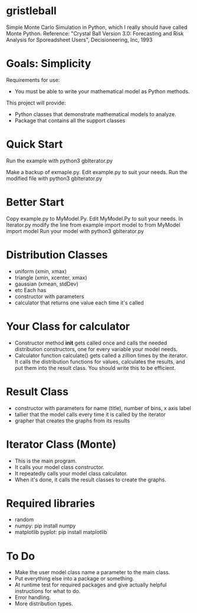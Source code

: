 # gristleball
Simple Monte Carlo Simulation in Python, which I really should have called Monte Python. Reference: "Crystal Ball Version 3.0: Forecasting and Risk Analysis for Sporeadsheet Users", Decisioneering, Inc, 1993

# Goals: Simplicity
Requirements for use: 
* You must be able to write your mathematical model as Python methods.

This project will provide:
* Python classes that demonstrate mathematical models to analyze. 
* Package that contains all the support classes

# Quick Start
Run the example with 
python3 gbIterator.py

Make a backup of exmaple.py.
Edit example.py to suit your needs. 
Run the modified file with 
python3 gbIterator.py

# Better Start
Copy example.py to MyModel.Py. 
Edit MyModel.Py to suit your needs.
In Iterator.py modify the line
from example import model
to
from MyModel import model
Run your model with 
python3 gbIterator.py

# Distribution Classes
* uniform (xmin, xmax)
* triangle (xmin, xcenter, xmax)
* gaussian (xmean, stdDev)
* etc
Each has 
* constructor with parameters
* calculator that returns one value each time it's called

# Your Class for calculator
* Constructor method __init__ gets called once and calls the needed distribution constructors, one for every variable your model needs.
* Calculator function calculate() gets called a zillion times by the iterator. It calls the distribution functions for values, calculates the results, and put them into the result class. You should write this to be efficient. 

# Result Class
* constructor with parameters for name (title), number of bins, x axis label 
* tallier that the model calls every time it is called by the iterator
* grapher that creates the graphs from its results

# Iterator Class (Monte)
* This is the main program.
* It calls your model class constructor.
* It repeatedly calls your model class calculator.
* When it's done, it calls the result classes to create the graphs. 

# Required libraries
* random
* numpy: pip install numpy
* matplotlib pyplot:  pip install matplotlib

# To Do
* Make the user model class name a parameter to the main class. 
* Put everything else into a package or something. 
* At runtime test for required packages and give actually helpful instructions for what to do. 
* Error handling.
* More distribution types.
